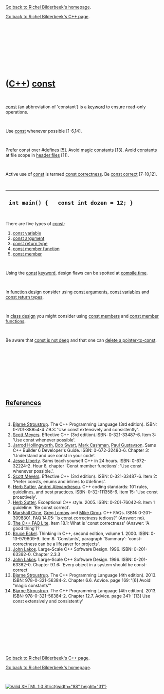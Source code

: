 [Go back to Richel Bilderbeek's homepage](index.htm).

[Go back to Richel Bilderbeek's C++ page](Cpp.htm).

 

 

 

 

 

([C++](Cpp.htm)) [const](CppConst.htm)
======================================

 

[const](CppConst.htm) (an abbreviation of 'constant') is a
[keyword](CppKeyword.htm) to ensure read-only operations.

 

Use [const](CppConst.htm) whenever possible \[1-6,14\].

 

Prefer [const](CppConst.htm) over [\#define](CppDefine.htm)s \[5\].
Avoid [magic constants](CppMagicConstant.htm) \[13\]. Avoid
[constants](CppConst.htm) at file scope in [header
files](CppHeaderFile.htm) \[11\].

 

Active use of [const](CppConst.htm) is termed [const
correctness](CppConstCorrect.htm). Be [const
correct](CppConstCorrect.htm) \[7-10,12\].

 

  -------------------------------------------
  ` int main() {   const int dozen = 12; }`
  -------------------------------------------

 

There are five types of [const](CppConst.htm):

1.  [const variable](CppConstVariable.htm)
2.  [const argument](CppConstArgument.htm)
3.  [const return type](CppConstReturnType.htm)
4.  [const member function](CppConstMemberFunction.htm)
5.  [const member](CppConstMember.htm)

 

Using the [const](CppConst.htm) [keyword](CppKeyword.htm), design flaws
can be spotted at [compile time](CppCompileTime.htm).

 

In [function design](CppFunctionDesign.htm) consider using [const
arguments](CppConstArgument.htm), [const
variables](CppConstVariable.htm) and [const return
types](CppConstReturnType.htm).

 

In [class design](CppClassDesign.htm) you might consider using [const
members](CppConstMember.htm) and [const member
functions](CppConstMemberFunction.htm).

 

Be aware that [const is not deep](CppConstIsNotDeep.htm) and that one
can [delete a pointer-to-const](CppDeletePointerToConst.htm).

 

 

 

 

 

[References](CppReferences.htm)
-------------------------------

 

1.  [Bjarne Stroustrup](CppBjarneStroustrup.htm). The C++ Programming
    Language (3rd edition). ISBN: 0-201-88954-4 7.9.3: 'Use const
    extensively and consistently'.
2.  [Scott Meyers](CppScottMeyers.htm). Effective C++ (3rd
    edition).ISBN: 0-321-33487-6. Item 3: 'Use const whenever possible'.
3.  [Jarrod Hollingworth](CppJarrodHollingworth.htm), [Bob
    Swart](CppBobSwart.htm), [Mark Cashman](CppMarkCashman.htm), [Paul
    Gustavson](CppPaulGustavson.htm). Sams C++ Builder 6
    Developer's Guide. ISBN: 0-672-32480-6. Chapter 3: 'Understand and
    use const in your code'.
4.  [Jesse Liberty](CppJesseLiberty.htm). Sams teach yourself C++ in
    24 hours. ISBN: 0-672-32224-2. Hour 8, chapter 'Const member
    functions': 'Use const whenever possible.'.
5.  [Scott Meyers](CppScottMeyers.htm). Effective C++ (3rd edition).
    ISBN: 0-321-33487-6. Item 2: 'Prefer consts, enums and inlines
    to \#defines'.
6.  [Herb Sutter](CppHerbSutter.htm), [Andrei
    Alexandrescu](CppAndreiAlexandrescu.htm). C++ coding standards: 101
    rules, guidelines, and best practices. ISBN: 0-32-111358-6. Item 15:
    'Use const proactively'.
7.  [Herb Sutter](CppHerbSutter.htm). Exceptional C++ style. 2005.
    ISBN: 0-201-76042-8. Item 1 guideline: 'Be const correct'.
8.  [Marshall Cline](CppMarshallCline.htm), [Greg
    Lomow](CppGregLomow.htm) and [Mike Girou](CppMikeGirou.htm).
    C++ FAQs. ISBN: 0-201-3098301. FAQ 14.05: 'Is const correctness
    tedious?' (Answer: no).
9.  [The C++ FAQ
    Lite](http://www.parashift.com/c++-faq-lite/const-correctness.html#faq-18.1).
    Item 18.1: What is 'const correctness' (Answer: 'A good thing')?
10. [Bruce Eckel](CppBruceEckel.htm). Thinking in C++, second edition,
    volume 1. 2000. ISBN: 0-13-979809-9. Item 8: 'Constants', paragraph
    'Summary': 'const-correctness can be a lifesaver for projects'.
11. [John Lakos](CppJohnLakos.htm). Large-Scale C++ Software Design.
    1996. ISBN: 0-201-63362-0. Chapter 2.3.3
12. [John Lakos](CppJohnLakos.htm). Large-Scale C++ Software Design.
    1996. ISBN: 0-201-63362-0. Chapter 9.1.6: 'Every object in a system
    should be const-correct'
13. [Bjarne Stroustrup](CppBjarneStroustrup.htm). The C++ Programming
    Language (4th edition). 2013. ISBN: 978-0-321-56384-2. Chapter 6.6.
    Advice. page 169: '\[6\] Avoid "magic constants"'
14. [Bjarne Stroustrup](CppBjarneStroustrup.htm). The C++ Programming
    Language (4th edition). 2013. ISBN: 978-0-321-56384-2. Chapter 12.7.
    Advice. page 341: '\[13\] Use const extensively and consistently'

 

 

 

 

 

[Go back to Richel Bilderbeek's C++ page](Cpp.htm).

[Go back to Richel Bilderbeek's homepage](index.htm).

 

[![Valid XHTML 1.0 Strict](valid-xhtml10.png){width="88"
height="31"}](http://validator.w3.org/check?uri=referer)
